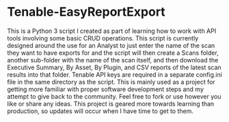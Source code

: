# Tenable-EasyReportExport
This is a Python 3 script I created as part of learning how to work with API tools involving some basic CRUD operations.  This script is currently designed around the use for an Analyst to just enter the name of the scan they want to have exports for and the script will then create a Scans folder, another sub-folder with the name of the scan itself, and then download the Executive Summary, By Asset, By Plugin, and CSV reports of the latest scan results into that folder.  Tenable API keys are required in a separate config.ini file in the same directory as the script.  This is mainly used as a project for getting more familiar with proper software development steps and my attempt to give back to the community.  Feel free to fork or use however you like or share any ideas.  This project is geared more towards learning than production, so updates will occur when I have time to get to them.